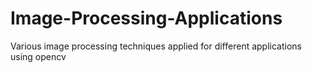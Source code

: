 # Image-Processing-Applications
Various image processing techniques applied for different applications using opencv
